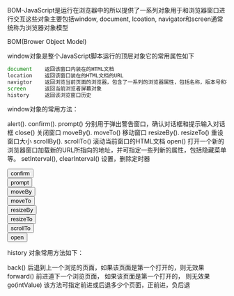 BOM-JavaScript是运行在浏览器中的所以提供了一系列对象用于和浏览器窗口进行交互这些对象主要包括window, document, lcoation, navigator和screen通常统称为浏览器对象模型

BOM(Brower Object Model)

window对象是整个JavaScript脚本运行的顶层对象它的常用属性如下
```javascript
document	返回该窗口内装在的HTML文档
location	返回该窗口装在的HTML文档的URL
navigtor	返回浏览当前页面的浏览器，包含了一系列的浏览器属性，包括名称，版本号和平台等
screen		返回当前浏览者屏幕对象
history		返回该浏览窗口历史
```

window对象的常用方法：

alert().  confirm().  prompt()                      分别用于弹出警告窗口，确认对话框和提示输入对话框
close()                                                      关闭窗口
moveBy().  moveTo()                                 移动窗口
resizeBy().  resizeTo()                                 重设窗口大小
scrollBy().  scrollTo()                                  滚动当前窗口的HTML文档
open()                                                      打开一个新的浏览器窗口加载新的URL所指向的地址，并可指定一些列新的属性，包括隐藏菜单等。
setInterval(),   clearInterval()                     设置，删除定时器


<script  type="text/javascript">
function testConfirm() {
	var answer = window.confirm("是否退出");
	if (answer) {
		window.close();              
	} else {
		window.alert(":-");              
	}       
}

function testPrompt() {
	var res = window.prompt("请输入密码"，“123”);        
	alert(res);        
}

function testMoveBy() {
	window.moveBy(50, 50);        
}

function testMoveTo() {
	window.moveTo(250,250);        
}

function testResizeBy() {
	window.resizeBy(50, 50);        
}

function testResizeTo() {
	window.resizeBy(350. 350);        
}

function testOpen() {
	window.open("http://www.iotek.com.cn",  "iotek",  "left=20, top=50, width=500, height=300, location=no,   toolbar=no, status=no, resizeable=no");        
}

function showTime() {
	var d = new Date();
	var hour = d.getHours();
	if (hour < 10) {
		hour = "0" + hour;              
	}       
	var  minutes = d.getHours();
	if (minutes < 10) {
		hour = "0" + hours;              
	}
	var  hour = d.getHours();
	if (hour < 10) {
		hour = "0" + hours;              
	}

	document.getElementById("display").innerHTML= hour + ":" + minutes + ":" + seconds;
} 

</script>

<body>
<input  type="button"  value="confirm"  onclick="testConfirm();" /></br>
<input  type="button"  value="prompt"  onclick="testPrompt();"  /></br>
<input  type="button"  value="moveBy"  onclick="testMoveBy();"  /></br>
<input  type="button"  value="moveTo"  onclick="testMoveTo();"  /></br>
<input  type="button"  value="resizeBy"  onclick="testResizeBy();"  /></br>
<input  type="button"  value="resizeTo"  onclick="testScrollBy();"  /></br>
<input  type="button"  value="scrollTo"  onclick="testScrollTo();"  /></br>
<input  type="button"  value="open"  onclick="testOpen();"  /></br>

<div  id="display"></div>
</body>



history 对象常用方法如下：

back()                                          后退到上一个浏览的页面，如果该页面是第一个打开的，则无效果
forward()                                      前进道下一个浏览页面，  如果该页面是第一个打开的， 则无效果
go(intValue)                                 该方法可指定前进或后退多少个页面，正前进，负后退


